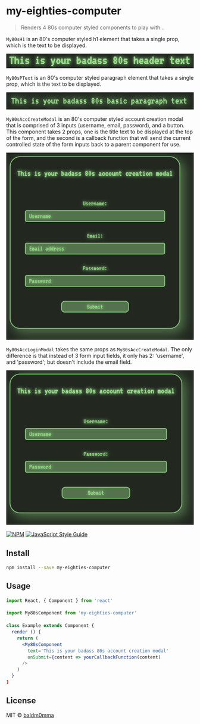 # my-eighties-computer

> Renders 4 80s computer styled components to play with...

`My80sH1` is an 80's computer styled h1 element that takes a single prop, which is the text to be displayed.

![My80sH1 Component](./assets/My80sH1.png)

`My80sPText` is an 80's computer styled paragraph element that takes a single prop, which is the text to be displayed.

![My80sPText Component](./assets/My80sPText.png)

`My80sAccCreateModal` is an 80's computer styled account creation modal that is comprised of 3 inputs (username, email, password), and a button. This component takes 2 props, one is the title text to be displayed at the top of the form, and the second is a callback function that will send the current controlled state of the form inputs back to a parent component for use.

![My80sAccCreateModal Component](./assets/My80sAccCreateModal.png)

`My80sAccLoginModal` takes the same props as `My80sAccCreateModal`. The only difference is that instead of 3 form input fields, it only has 2: 'username', and 'password'; but doesn't include the email field.

![My80sAccLoginModal Component](./assets/My80sAccLoginModal.png)

[![NPM](https://img.shields.io/npm/v/my-eighties-computer.svg)](https://www.npmjs.com/package/my-eighties-computer) [![JavaScript Style Guide](https://img.shields.io/badge/code_style-standard-brightgreen.svg)](https://standardjs.com)

## Install

```bash
npm install --save my-eighties-computer
```

## Usage

```jsx
import React, { Component } from 'react'

import My80sComponent from 'my-eighties-computer'

class Example extends Component {
  render () {
    return (
      <My80sComponent 
        text='This is your badass 80s account creation modal' 
        onSubmit={content => yourCallbackFunction(content) 
      />
    )
  }
}
```

## License

MIT © [baldm0mma](https://github.com/baldm0mma)
